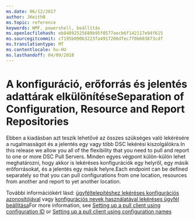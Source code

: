 ```yaml
---
ms.date: 06/12/2017
author: JKeithB
ms.topic: reference
keywords: WMF, powershell, beállítás
ms.openlocfilehash: eb84892525689b95f0577aecb6f142117e94f615
ms.sourcegitcommit: cf195b090b3223fa4917206dfec7f0b603873cdf
ms.translationtype: MT
ms.contentlocale: hu-HU
ms.lasthandoff: 04/09/2018
---
```

# <a name="separation-of-configuration-resource-and-report-repositories"></a><span data-ttu-id="65e39-102">A konfiguráció, erőforrás és jelentés adattárak elkülönítése</span><span class="sxs-lookup"><span data-stu-id="65e39-102">Separation of Configuration, Resource and Report Repositories</span></span>

<span data-ttu-id="65e39-103">Ebben a kiadásban azt teszik lehetővé az összes szükséges való lekérésére a rugalmasságot és a jelentés egy vagy több DSC lekérési kiszolgálókra.</span><span class="sxs-lookup"><span data-stu-id="65e39-103">In this release we allow you all of the flexibility that you need to pull and report to one or more DSC Pull Servers.</span></span> <span data-ttu-id="65e39-104">Minden egyes végpont külön-külön lehet meghatározni, hogy akkor is lekéréses konfigurációk egy helyről, egy másik erőforrásokat, és a jelentés egy másik helyre.</span><span class="sxs-lookup"><span data-stu-id="65e39-104">Each endpoint can be defined separately so that you can pull configurations from one location, resources from another and report to yet another location.</span></span>

<span data-ttu-id="65e39-105">További információkért lásd: [ügyféltelepítéshez lekéréses konfigurációs azonosítójával](https://msdn.microsoft.com/powershell/dsc/pullclientconfigid) vagy [konfigurációs nevek használatával lekéréses ügyfél beállítása](https://msdn.microsoft.com/powershell/dsc/pullclientconfignames)</span><span class="sxs-lookup"><span data-stu-id="65e39-105">For more information, see [Setting up a pull client using configuration ID](https://msdn.microsoft.com/powershell/dsc/pullclientconfigid) or [Setting up a pull client using configuration names](https://msdn.microsoft.com/powershell/dsc/pullclientconfignames)</span></span>